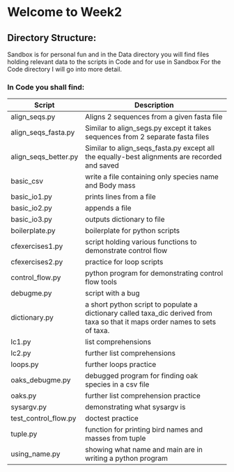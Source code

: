 # Welcome to Week2

## Directory Structure:

Sandbox is for personal fun and in the Data directory you will find files holding relevant data to the scripts in Code and for use in Sandbox
For the Code directory I will go into more detail.

### In Code you shall find:
 
 Script       | Description
 ------------- | -------------
 align_seqs.py | Aligns 2 sequences from a given fasta file 
 align_seqs_fasta.py | Similar to align_segs.py except it takes sequences from 2 separate fasta files
 align_seqs_better.py | Similar to align_seqs_fasta.py except all the equally-best alignments are recorded and saved
 basic_csv | write a file containing only species name and Body mass
 basic_io1.py | prints lines from a file
 basic_io2.py | appends a file
 basic_io3.py | outputs dictionary to file
 boilerplate.py | boilerplate for python scripts
 cfexercises1.py | script holding various functions to demonstrate control flow
 cfexercises2.py | practice for loop scripts
 control_flow.py | python program for demonstrating control flow tools
 debugme.py | script with a bug
 dictionary.py | a short python script to populate a dictionary called taxa_dic derived from  taxa so that it maps order names to sets of taxa.
 lc1.py | list comprehensions
 lc2.py | further list comprehensions
 loops.py | further loops practice
 oaks_debugme.py | debugged program for finding oak species in a csv file
 oaks.py | further list comprehension practice
 sysargv.py | demonstrating what sysargv is
 test_control_flow.py | doctest practice
 tuple.py | function for printing bird names and masses from tuple
 using_name.py | showing what name and main are in writing a python program

